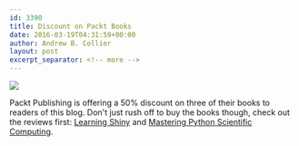 ```yaml
---
id: 3390
title: Discount on Packt Books
date: 2016-03-19T04:31:59+00:00
author: Andrew B. Collier
layout: post
excerpt_separator: <!-- more -->
---
```


<!-- more -->

<img src="{{ site.baseurl }}/static/img/2016/03/packt-discount-20160318.png" >

Packt Publishing is offering a 50% discount on three of their books to readers of this blog. Don't just rush off to buy the books though, check out the reviews first: [Learning Shiny](http://www.exegetic.biz/blog/2016/01/review-learning-shiny/) and [Mastering Python Scientific Computing](http://www.exegetic.biz/blog/2016/01/review-mastering-python-scientific-computing/).
